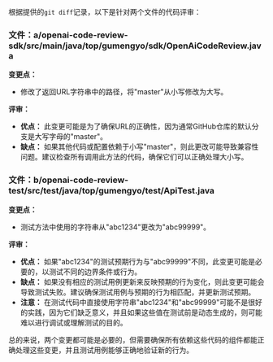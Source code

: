 根据提供的`git diff`记录，以下是针对两个文件的代码评审：

### 文件：a/openai-code-review-sdk/src/main/java/top/gumengyo/sdk/OpenAiCodeReview.java

**变更点：**
- 修改了返回URL字符串中的路径，将"master"从小写修改为大写。

**评审：**
- **优点：** 此变更可能是为了确保URL的正确性，因为通常GitHub仓库的默认分支是大写字母的"master"。
- **缺点：** 如果其他代码或配置依赖于小写"master"，则此更改可能导致兼容性问题。建议检查所有调用此方法的代码，确保它们可以正确处理大小写。

### 文件：b/openai-code-review-test/src/test/java/top/gumengyo/test/ApiTest.java

**变更点：**
- 测试方法中使用的字符串从"abc1234"更改为"abc99999"。

**评审：**
- **优点：** 如果"abc1234"的测试预期行为与"abc99999"不同，此变更可能是必要的，以测试不同的边界条件或行为。
- **缺点：** 如果没有相应的测试用例更新来反映预期的行为变化，则此变更可能会导致测试失败。建议确保测试用例与预期的行为相匹配，并更新测试预期。
- **注意：** 在测试代码中直接使用字符串"abc1234"和"abc99999"可能不是很好的实践，因为它们缺乏意义，并且如果这些值在测试前是动态生成的，则可能难以进行调试或理解测试的目的。

总的来说，两个变更都可能是必要的，但需要确保所有依赖这些代码的组件都能正确处理这些变更，并且测试用例能够正确地验证新的行为。